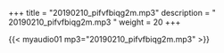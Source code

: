 +++
title = "20190210_pifvfbiqg2m.mp3"
description = " 20190210_pifvfbiqg2m.mp3 "
weight = 20
+++

{{< myaudio01 mp3="20190210_pifvfbiqg2m.mp3" >}}

